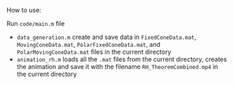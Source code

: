 
How to use:

Run `code/main.m` file
- `data_generation.m` create and save data in `FixedConeData.mat`, `MovingConeData.mat`, `PolarFixedConeData.mat`, and  `PolarMovingConeData.mat` files in the current directory
- `animation_rh.m` loads all the `.mat` files from the current directory, creates the animation and save it with the filename `RH_TheoremCombined.mp4` in the current directory 
